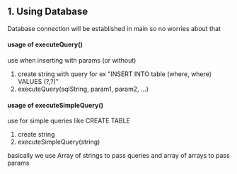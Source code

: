 ## 1. Using Database

Database connection will be established in main so no worries about that

#### usage of executeQuery()

use when inserting with params (or without)

1. create string with query for ex "INSERT INTO table (where, where) VALUES (?,?)"
2. executeQuery(sqlString, param1, param2, ...)

#### usage of executeSimpleQuery()

use for simple queries like CREATE TABLE

1. create string
2. executeSimpleQuery(string)

basically we use Array of strings to pass queries and array of arrays to pass params
